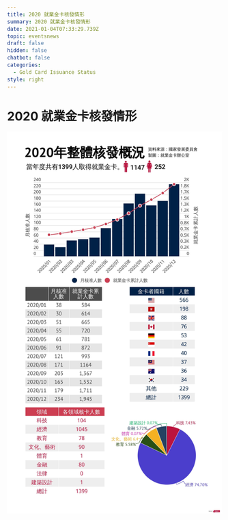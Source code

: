 ```yaml
---
title: 2020 就業金卡核發情形
summary: 2020 就業金卡核發情形
date: 2021-01-04T07:33:29.739Z
topic: eventsnews
draft: false
hidden: false
chatbot: false
categories:
  - Gold Card Issuance Status
style: right
---
```

# 2020 就業金卡核發情形

![2020 就業金卡核發數據](/cms-uploads/2020-employment-gold-card-issuance-status.jpg)